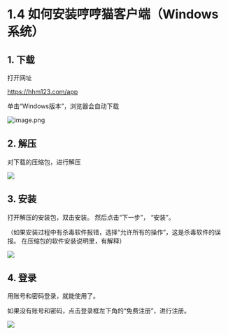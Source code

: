 # 1.4 如何安装哼哼猫客户端（Windows系统）
## 1. 下载

打开网址

https://hhm123.com/app

单击“Windows版本”，浏览器会自动下载


![image.png](https://mdnice007.oss-cn-beijing.aliyuncs.com/obsidian/202508091014678.png)




## 2. 解压

对下载的压缩包，进行解压

![](https://mdnice007.oss-cn-beijing.aliyuncs.com/obsidian/202212120648800.png)


## 3. 安装

打开解压的安装包，双击安装。 然后点击“下一步”， “安装”。

（如果安装过程中有杀毒软件报错，选择“允许所有的操作”，这是杀毒软件的误报。 在压缩包的软件安装说明里，有解释）

![](https://mdnice007.oss-cn-beijing.aliyuncs.com/obsidian/202212120649515.png)


## 4. 登录

用账号和密码登录，就能使用了。 

如果没有账号和密码，点击登录框左下角的“免费注册”，进行注册。 

![](https://mdnice007.oss-cn-beijing.aliyuncs.com/obsidian/202212120656343.png)

